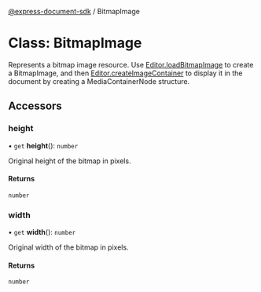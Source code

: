 [@express-document-sdk](../overview.md) / BitmapImage

# Class: BitmapImage

Represents a bitmap image resource. Use [Editor.loadBitmapImage](Editor.md#loadbitmapimage) to create a BitmapImage, and then [Editor.createImageContainer](Editor.md#createimagecontainer)
to display it in the document by creating a MediaContainerNode structure.

## Accessors

### height

• `get` **height**(): `number`

Original height of the bitmap in pixels.

#### Returns

`number`

<HorizontalLine />

### width

• `get` **width**(): `number`

Original width of the bitmap in pixels.

#### Returns

`number`